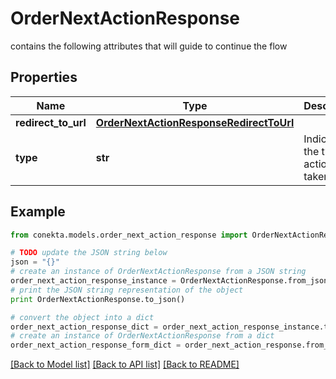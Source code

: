# OrderNextActionResponse

contains the following attributes that will guide to continue the flow

## Properties
Name | Type | Description | Notes
------------ | ------------- | ------------- | -------------
**redirect_to_url** | [**OrderNextActionResponseRedirectToUrl**](OrderNextActionResponseRedirectToUrl.md) |  | [optional] 
**type** | **str** | Indicates the type of action to be taken | [optional] 

## Example

```python
from conekta.models.order_next_action_response import OrderNextActionResponse

# TODO update the JSON string below
json = "{}"
# create an instance of OrderNextActionResponse from a JSON string
order_next_action_response_instance = OrderNextActionResponse.from_json(json)
# print the JSON string representation of the object
print OrderNextActionResponse.to_json()

# convert the object into a dict
order_next_action_response_dict = order_next_action_response_instance.to_dict()
# create an instance of OrderNextActionResponse from a dict
order_next_action_response_form_dict = order_next_action_response.from_dict(order_next_action_response_dict)
```
[[Back to Model list]](../README.md#documentation-for-models) [[Back to API list]](../README.md#documentation-for-api-endpoints) [[Back to README]](../README.md)


